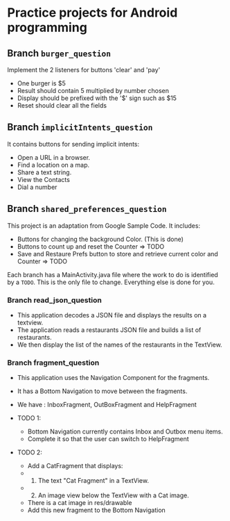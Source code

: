 # Practice projects for Android programming

## Branch `burger_question`
Implement the 2 listeners for buttons 'clear' and 'pay'
 - One burger is $5
 - Result should contain 5 multiplied by number chosen
 - Display should be prefixed with the '$' sign such as $15
 - Reset should clear all the fields

## Branch `implicitIntents_question`
It contains buttons for sending implicit intents:
- Open a URL in a browser.
- Find a location on a map.
- Share a text string.
- View the Contacts
- Dial a number

## Branch `shared_preferences_question`
This project is an adaptation from Google Sample Code. It includes:
- Buttons for changing the background Color. (This is done)
- Buttons to count up and reset the Counter => TODO
- Save and Restaure Prefs button to store and retrieve current color and Counter => TODO

Each branch has a MainActivity.java file where the work to do is identified by a `TODO`. 
This is the only file to change. Everything else is done for you.


### Branch read_json_question
- This application decodes a JSON file and displays the results on a textview.
- The application reads a restaurants JSON file and builds a list of restaurants.
- We then display the list of the names of the restaurants  in the TextView.

### Branch fragment_question
- This application uses the Navigation Component for the  fragments.
- It has a Bottom Navigation to move between the fragments.
- We have : InboxFragment, OutBoxFragment and HelpFragment

- TODO 1:
    - Bottom Navigation currently contains Inbox and Outbox menu items.
    - Complete it so that the user can switch to HelpFragment

- TODO 2:
    - Add a CatFragment that displays:
    - 1. The text "Cat Fragment" in a TextView.
    - 2. An image view below the TextView with a Cat image.
    - There is a cat image in res/drawable
    - Add this new fragment to the Bottom Navigation
